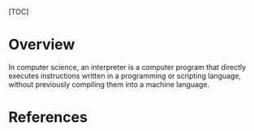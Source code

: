 [TOC]

# Overview

In computer science, an interpreter is a computer program that directly
executes instructions written in a programming or scripting language,
without previously compiling them into a machine language.

# References

[wiki]: https://en.wikipedia.org/wiki/Interpreter_(computing)
